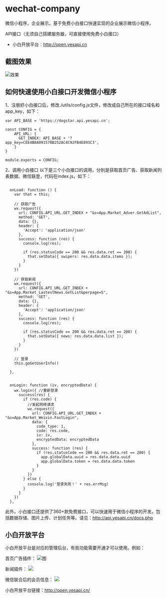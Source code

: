 # wechat-company
微信小程序，企业展示。基于免费小白接口快速实现的企业展示微信小程序。

API接口（无须自己搭建服务器，可直接使用免费小白接口）  
 + 小白开放平台：http://open.yesapi.cn
 
## 截图效果

![效果](http://cdn7.okayapi.com/yesyesapi_20191210113042_1bbe410e11acf75243234b48c9fcd154.png)  

## 如何快速使用小白接口开发微信小程序

1、注册好小白接口后，修改./utils/config.js文件，修改成自己所在的接口域名和app_key，如下：
```
var API_BASE = 'https://dogstar.api.yesapi.cn';

const CONFIG = {
    API_URL: {
      GET_INDEX: API_BASE + '?app_key=CEE4B8A091578B252AC4C92FB4E893C3',
    }
}

module.exports = CONFIG;
```

2、调用小白接口
以下是三个小白接口的调用，分别是获取首页广告、获取新闻列表数据、微信联登，代码在index.js，如下：
```

  onLoad: function () {
    var that = this;

    // 获取广告
    wx.request({
      url: CONFIG.API_URL.GET_INDEX + "&s=App.Market_Adver.GetAdList",
      method: 'GET',
      data: {},
      header: {
        'Accept': 'application/json'
      },
      success: function (res) {
        console.log(res);

        if (res.statusCode == 200 && res.data.ret == 200) {
          that.setData({ swipers: res.data.data.items });
        }
      }
    })

    // 获取新闻
    wx.request({
      url: CONFIG.API_URL.GET_INDEX + "&s=App.Market_LastestNews.GetList&perpage=5",
      method: 'GET',
      data: {},
      header: {
        'Accept': 'application/json'
      },
      success: function (res) {
        console.log(res);

        if (res.statusCode == 200 && res.data.ret == 200) {
          that.setData({ news: res.data.data.list });
        }
      }
    })

    // 登录
    this.goGetUserInfo()

  },
  
  
  onLogin: function (iv, encryptedData) {
    wx.login({ //重新登录
      success(res) {
        if (res.code) {
          //发起网络请求
          wx.request({
            url: CONFIG.API_URL.GET_INDEX + "&s=App.Market_Weixin.FastLogin",
            data: {
              code_type: 1,
              code: res.code,
              iv: iv,
              encryptedData: encryptedData
            },
            success: function (res) {
              if (res.statusCode == 200 && res.data.ret == 200) {
                app.globalData.uuid = res.data.data.uuid
                app.globalData.token = res.data.data.token
              }
            }
          })
        } else {
          console.log('登录失败！' + res.errMsg)
        }
      }
    })
  },
```

此外，小白接口还提供了360+款免费接口，可以快速用于微信小程序的开发。包括数据存储、图片上传、计划任务等。请见：http://api.yesapi.cn/docs.php

## 小白开放平台
小白开放平台是对应的管理后台，有些功能需要开通才可以使用。例如：

首页广告插件：
![图](http://cdn7.okayapi.com/yesyesapi_20191210113622_a9c252f47dadc1c93a6477ca85cd56f0.png)  

新闻插件：
![](http://cdn7.okayapi.com/yesyesapi_20191210113717_44c7caff3ec72f19a7877f7d96810895.png)  

微信联合后的会员信息：
![](http://cdn7.okayapi.com/yesyesapi_20191210113802_a022e451edd7b6a7a0f641d4197ffebd.png)  

小白开放平台链接：http://open.yesapi.cn/
